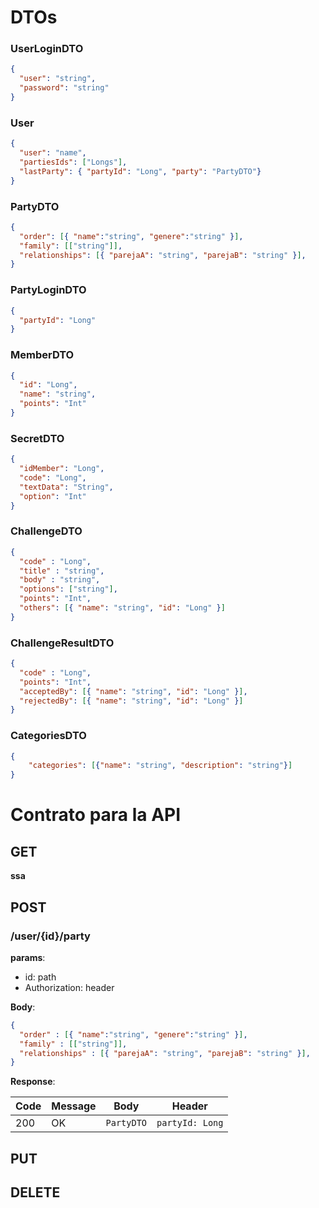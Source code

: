 # DTOs

### UserLoginDTO
```json
{
  "user": "string",
  "password": "string"
}
```
### User
```json
{
  "user": "name",
  "partiesIds": ["Longs"],
  "lastParty": { "partyId": "Long", "party": "PartyDTO"}
}
```
### PartyDTO
```json
{
  "order": [{ "name":"string", "genere":"string" }],
  "family": [["string"]],
  "relationships": [{ "parejaA": "string", "parejaB": "string" }],
}
```
### PartyLoginDTO
```json
{
  "partyId": "Long"
}
```
### MemberDTO
```json
{
  "id": "Long",
  "name": "string",
  "points": "Int"
}
```
### SecretDTO
```json
{
  "idMember": "Long",
  "code": "Long",
  "textData": "String",
  "option": "Int"
}
```
### ChallengeDTO
```json
{
  "code" : "Long",
  "title" : "string",
  "body" : "string",
  "options": ["string"],
  "points": "Int",
  "others": [{ "name": "string", "id": "Long" }]
}
```
### ChallengeResultDTO
```json
{
  "code" : "Long",
  "points": "Int",
  "acceptedBy": [{ "name": "string", "id": "Long" }],
  "rejectedBy": [{ "name": "string", "id": "Long" }]
}
```
### CategoriesDTO
```json
{
    "categories": [{"name": "string", "description": "string"}]
}
```

# Contrato para la API

## GET

**ssa**
## POST

### /user/{id}/party

**params**:
- id: path
- Authorization: header

**Body**:

```json
{
  "order" : [{ "name":"string", "genere":"string" }],
  "family" : [["string"]],
  "relationships" : [{ "parejaA": "string", "parejaB": "string" }],
}
```
**Response**:

| Code | Message | Body         | Header             |
|---|---|--------------|--------------------|
| 200 | OK | ``PartyDTO`` | ``partyId: Long`` |

## PUT

## DELETE
